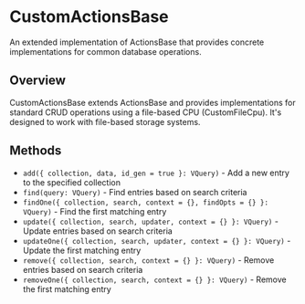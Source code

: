 # CustomActionsBase

An extended implementation of ActionsBase that provides concrete implementations for common database operations.

## Overview

CustomActionsBase extends ActionsBase and provides implementations for standard CRUD operations using a file-based CPU (CustomFileCpu). It's designed to work with file-based storage systems.

## Methods

- `add({ collection, data, id_gen = true }: VQuery)` - Add a new entry to the specified collection
- `find(query: VQuery)` - Find entries based on search criteria
- `findOne({ collection, search, context = {}, findOpts = {} }: VQuery)` - Find the first matching entry
- `update({ collection, search, updater, context = {} }: VQuery)` - Update entries based on search criteria
- `updateOne({ collection, search, updater, context = {} }: VQuery)` - Update the first matching entry
- `remove({ collection, search, context = {} }: VQuery)` - Remove entries based on search criteria
- `removeOne({ collection, search, context = {} }: VQuery)` - Remove the first matching entry